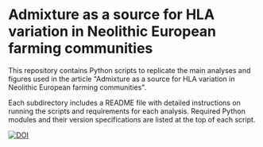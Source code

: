 # Admixture as a source for HLA variation in Neolithic European farming communities

This repository contains Python scripts to replicate the main analyses and figures used in the article "Admixture as a source for HLA variation in Neolithic European farming communities". 

Each subdirectory includes a README file with detailed instructions on running the scripts and requirements for each analysis. Required Python modules and their version specifications are listed at the top of each script. 

[![DOI](https://zenodo.org/badge/DOI/10.5281/zenodo.14185098.svg)](https://doi.org/10.5281/zenodo.14185098)
